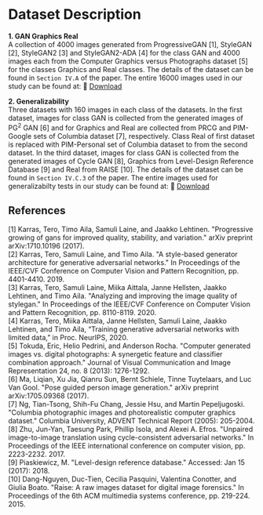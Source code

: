 # Dataset Description 

**1. GAN Graphics Real** </br>
A collection of 4000 images generated from ProgressiveGAN [1], StyleGAN [2], StyleGAN2 [3] and StyleGAN2-ADA [4] for the class GAN and 4000 images each from the Computer Graphics versus Photographs dataset [5] for the classes Graphics and Real classes. The details of the dataset can be found in `Section IV.A` of the paper. The entire 16000 images used in our study can be found at: :briefcase: [Download](https://docs.google.com/forms/d/e/1FAIpQLSf686UmOjs3jFa6gNc-k956dddgPMZ5G0tE7ilykzyehveJAg/viewform)

**2. Generalizability** </br>
Three datasets with 160 images in each class of the datasets. In the first dataset, images for class GAN is collected from the generated images of PG<sup>2</sup> GAN [6] and for Graphics and Real are collected from PRCG and PIM-Google sets of Columbia dataset [7], respectively. Class Real of first dataset is replaced with PIM-Personal set of Columbia dataset to from the second dataset. In the third dataset, images for class GAN is collected from the generated images of Cycle GAN [8], Graphics from Level-Design Reference Database [9] and Real from RAISE [10]. The details of the dataset can be found in `Section IV.C.3` of the paper. The entire images used for generalizabilty tests in our study can be found at: :briefcase: [Download](https://docs.google.com/forms/d/e/1FAIpQLSezKQj_7jVWslUPZkrZmsFfG5r4HJdcfcUyVjCcDpdg4fV2gw/viewform)



## References
[1] Karras, Tero, Timo Aila, Samuli Laine, and Jaakko Lehtinen. "Progressive growing of gans for improved quality, stability, and variation." arXiv preprint arXiv:1710.10196 (2017). </br>
[2] Karras, Tero, Samuli Laine, and Timo Aila. "A style-based generator architecture for generative adversarial networks." In Proceedings of the IEEE/CVF Conference on Computer Vision and Pattern Recognition, pp. 4401-4410. 2019. </br>
[3] Karras, Tero, Samuli Laine, Miika Aittala, Janne Hellsten, Jaakko Lehtinen, and Timo Aila. "Analyzing and improving the image quality of stylegan." In Proceedings of the IEEE/CVF Conference on Computer Vision and Pattern Recognition, pp. 8110-8119. 2020. </br>
[4] Karras, Tero, Miika Aittala, Janne Hellsten, Samuli Laine, Jaakko Lehtinen, and Timo Aila, “Training generative adversarial networks with limited data,” in Proc. NeurIPS, 2020. </br>
[5] Tokuda, Eric, Helio Pedrini, and Anderson Rocha. "Computer generated images vs. digital photographs: A synergetic feature and classifier combination approach." Journal of Visual Communication and Image Representation 24, no. 8 (2013): 1276-1292. </br>
[6] Ma, Liqian, Xu Jia, Qianru Sun, Bernt Schiele, Tinne Tuytelaars, and Luc Van Gool. "Pose guided person image generation." arXiv preprint arXiv:1705.09368 (2017).</br>
[7] Ng, Tian-Tsong, Shih-Fu Chang, Jessie Hsu, and Martin Pepeljugoski. "Columbia photographic images and photorealistic computer graphics dataset." Columbia University, ADVENT Technical Report (2005): 205-2004.</br>
[8] Zhu, Jun-Yan, Taesung Park, Phillip Isola, and Alexei A. Efros. "Unpaired image-to-image translation using cycle-consistent adversarial networks." In Proceedings of the IEEE international conference on computer vision, pp. 2223-2232. 2017.</br>
[9] Piaskiewicz, M. "Level-design reference database." Accessed: Jan 15 (2017): 2018.</br>
[10] Dang-Nguyen, Duc-Tien, Cecilia Pasquini, Valentina Conotter, and Giulia Boato. "Raise: A raw images dataset for digital image forensics." In Proceedings of the 6th ACM multimedia systems conference, pp. 219-224. 2015.
